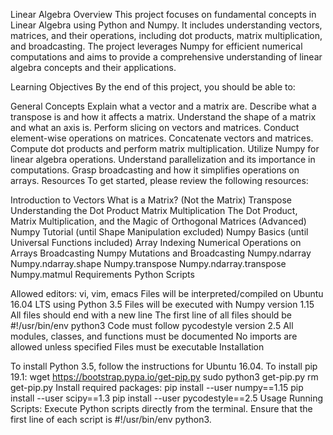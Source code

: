 Linear Algebra
Overview
This project focuses on fundamental concepts in Linear Algebra using Python and Numpy. It includes understanding vectors, matrices, and their operations, including dot products, matrix multiplication, and broadcasting. The project leverages Numpy for efficient numerical computations and aims to provide a comprehensive understanding of linear algebra concepts and their applications.

Learning Objectives
By the end of this project, you should be able to:

General Concepts
Explain what a vector and a matrix are.
Describe what a transpose is and how it affects a matrix.
Understand the shape of a matrix and what an axis is.
Perform slicing on vectors and matrices.
Conduct element-wise operations on matrices.
Concatenate vectors and matrices.
Compute dot products and perform matrix multiplication.
Utilize Numpy for linear algebra operations.
Understand parallelization and its importance in computations.
Grasp broadcasting and how it simplifies operations on arrays.
Resources
To get started, please review the following resources:

Introduction to Vectors
What is a Matrix? (Not the Matrix)
Transpose
Understanding the Dot Product
Matrix Multiplication
The Dot Product, Matrix Multiplication, and the Magic of Orthogonal Matrices (Advanced)
Numpy Tutorial (until Shape Manipulation excluded)
Numpy Basics (until Universal Functions included)
Array Indexing
Numerical Operations on Arrays
Broadcasting
Numpy Mutations and Broadcasting
Numpy.ndarray
Numpy.ndarray.shape
Numpy.transpose
Numpy.ndarray.transpose
Numpy.matmul
Requirements
Python Scripts

Allowed editors: vi, vim, emacs
Files will be interpreted/compiled on Ubuntu 16.04 LTS using Python 3.5
Files will be executed with Numpy version 1.15
All files should end with a new line
The first line of all files should be #!/usr/bin/env python3
Code must follow pycodestyle version 2.5
All modules, classes, and functions must be documented
No imports are allowed unless specified
Files must be executable
Installation

To install Python 3.5, follow the instructions for Ubuntu 16.04.
To install pip 19.1:
wget https://bootstrap.pypa.io/get-pip.py
sudo python3 get-pip.py
rm get-pip.py
Install required packages:
pip install --user numpy==1.15
pip install --user scipy==1.3
pip install --user pycodestyle==2.5
Usage
Running Scripts: Execute Python scripts directly from the terminal. Ensure that the first line of each script is #!/usr/bin/env python3.
